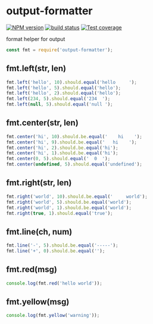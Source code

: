 # output-formatter


[![NPM version][npm-image]][npm-url]
[![build status][travis-image]][travis-url]
[![Test coverage][coveralls-image]][coveralls-url]


format helper for output


```js
const fmt = require('output-formatter');
```


## fmt.left(str, len)


```js
fmt.left('hello', 10).should.equal('hello     ');
fmt.left('hello', 5).should.equal('hello');
fmt.left('hello', 2).should.equal('hello');
fmt.left(234, 5).should.equal('234  ');
fmt.left(null, 5).should.equal('null ');
```


## fmt.center(str, len)


```js
fmt.center('hi', 10).should.be.equal('    hi    ');
fmt.center('hi', 9).should.be.equal('   hi    ');
fmt.center('hi', 2).should.be.equal('hi');
fmt.center('hi', 1).should.be.equal('hi');
fmt.center(0, 5).should.equal('  0  ');
fmt.center(undefined, 5).should.equal('undefined');
```


## fmt.right(str, len)


```js
fmt.right('world', 10).should.be.equal('     world');
fmt.right('world', 5).should.be.equal('world');
fmt.right('world', 1).should.be.equal('world');
fmt.right(true, 1).should.equal('true');
```


## fmt.line(ch, num)


```js
fmt.line('-', 5).should.be.equal('-----');
fmt.line('+', 0).should.be.equal('');
```

## fmt.red(msg)


```js
console.log(fmt.red('hello world'));

```


## fmt.yellow(msg)


```js
console.log(fmt.yellow('warning'));
```


[npm-image]: https://img.shields.io/npm/v/output-formatter.svg?style=flat-square
[npm-url]: https://www.npmjs.com/package/output-formatter
[travis-image]: https://img.shields.io/travis/bencode/output-formatter/master.svg?style=flat-square
[travis-url]: https://travis-ci.org/bencode/output-formatter
[coveralls-image]: https://img.shields.io/codecov/c/github/bencode/output-formatter.svg?style=flat-square
[coveralls-url]: https://codecov.io/github/bencode/output-formatter?branch=master
